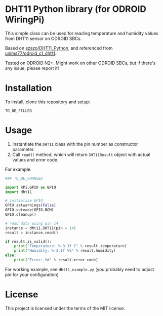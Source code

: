 # DHT11 Python library (for ODROID WiringPi)

This simple class can be used for reading temperature and humidity values from DHT11 sensor on ODROID SBCs.

Based on [szazo/DHT11_Python](szazo/DHT11_Python), and referenced from [unims77/odroid_c1_dht11](https://github.com/unims77/odroid_c1_dht11).

Tested on ODROID N2+. Might work on other ODROID SBCs, but if there's any issue, please report it!


# Installation

To install, clone this repository and setup:

```
TO_BE_FILLED
```

# Usage

1. Instantiate the `DHT11` class with the pin number as constructor parameter.
2. Call `read()` method, which will return `DHT11Result` object with actual values and error code.

For example:

```python
### TO_BE_CHANGED

import RPi.GPIO as GPIO
import dht11

# initialize GPIO
GPIO.setwarnings(False)
GPIO.setmode(GPIO.BCM)
GPIO.cleanup()

# read data using pin 14
instance = dht11.DHT11(pin = 14)
result = instance.read()

if result.is_valid():
    print("Temperature: %-3.1f C" % result.temperature)
    print("Humidity: %-3.1f %%" % result.humidity)
else:
    print("Error: %d" % result.error_code)
```

For working example, see `dht11_example.py` (you probably need to adjust pin for your configuration)

# License

This project is licensed under the terms of the MIT license.
